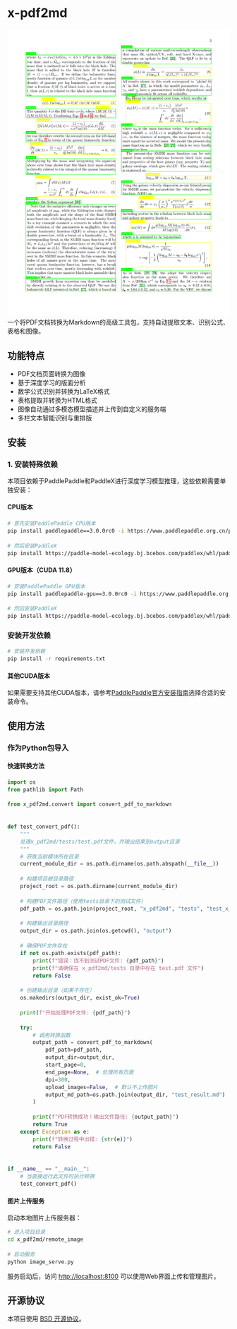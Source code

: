 # x-pdf2md

![alt text](assets/images/d99084735737c77dc3d3304cb78a411f.png)
一个将PDF文档转换为Markdown的高级工具包，支持自动提取文本、识别公式、表格和图像。

## 功能特点

- PDF文档页面转换为图像
- 基于深度学习的版面分析
- 数学公式识别并转换为LaTeX格式
- 表格提取并转换为HTML格式
- 图像自动通过多模态模型描述并上传到自定义的服务端
- 多栏文本智能识别与重排版

## 安装

### 1. 安装特殊依赖

本项目依赖于PaddlePaddle和PaddleX进行深度学习模型推理，这些依赖需要单独安装：

#### CPU版本

```bash
# 首先安装PaddlePaddle CPU版本
pip install paddlepaddle==3.0.0rc0 -i https://www.paddlepaddle.org.cn/packages/stable/cpu/

# 然后安装PaddleX
pip install https://paddle-model-ecology.bj.bcebos.com/paddlex/whl/paddlex-3.0.0rc0-py3-none-any.whl
```

#### GPU版本（CUDA 11.8）

```bash
# 安装PaddlePaddle GPU版本
pip install paddlepaddle-gpu==3.0.0rc0 -i https://www.paddlepaddle.org.cn/packages/stable/cu118/

# 然后安装PaddleX
pip install https://paddle-model-ecology.bj.bcebos.com/paddlex/whl/paddlex-3.0.0rc0-py3-none-any.whl
```

### 安装开发依赖

```bash
# 安装开发依赖
pip install -r requirements.txt

```

#### 其他CUDA版本

如果需要支持其他CUDA版本，请参考[PaddlePaddle官方安装指南](https://www.paddlepaddle.org.cn/install/quick)选择合适的安装命令。

## 使用方法

### 作为Python包导入

#### 快速转换方法

```python
import os
from pathlib import Path

from x_pdf2md.convert import convert_pdf_to_markdown


def test_convert_pdf():
    """
    处理x_pdf2md/tests/test.pdf文件，并输出结果到output目录
    """
    # 获取当前模块所在目录
    current_module_dir = os.path.dirname(os.path.abspath(__file__))
    
    # 构建项目根目录路径
    project_root = os.path.dirname(current_module_dir)
    
    # 构建PDF文件路径（使用tests目录下的测试文件）
    pdf_path = os.path.join(project_root, "x_pdf2md", "tests", "test_x_pdf2md.pdf")
    
    # 构建输出目录路径
    output_dir = os.path.join(os.getcwd(), "output")
    
    # 确保PDF文件存在
    if not os.path.exists(pdf_path):
        print(f"错误：找不到测试PDF文件: {pdf_path}")
        print(f"请确保在 x_pdf2md/tests 目录中存在 test.pdf 文件")
        return False
    
    # 创建输出目录（如果不存在）
    os.makedirs(output_dir, exist_ok=True)
    
    print(f"开始处理PDF文件: {pdf_path}")
    
    try:
        # 调用转换函数
        output_path = convert_pdf_to_markdown(
            pdf_path=pdf_path,
            output_dir=output_dir,
            start_page=0,
            end_page=None,  # 处理所有页面
            dpi=300,
            upload_images=False,  # 默认不上传图片
            output_md_path=os.path.join(output_dir, "test_result.md")
        )
        
        print(f"PDF转换成功！输出文件路径: {output_path}")
        return True
    except Exception as e:
        print(f"转换过程中出错: {str(e)}")
        return False


if __name__ == "__main__":
    # 当直接运行此文件时执行转换
    test_convert_pdf()
```

#### 图片上传服务

启动本地图片上传服务器：

```bash
# 进入项目目录
cd x_pdf2md/remote_image

# 启动服务
python image_serve.py
```

服务启动后，访问 <http://localhost:8100> 可以使用Web界面上传和管理图片。

## 开源协议

本项目使用 [BSD 开源协议](./LICENSE)。
